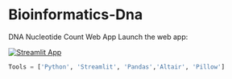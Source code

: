 # Bioinformatics-Dna
DNA Nucleotide Count Web App
Launch the web app:

[![Streamlit App](https://static.streamlit.io/badges/streamlit_badge_black_white.svg)](https://share.streamlit.io/sherif-abdallah/bioinformatics-dna/main/main.py)
```Python
Tools = ['Python', 'Streamlit', 'Pandas','Altair', 'Pillow']
```
